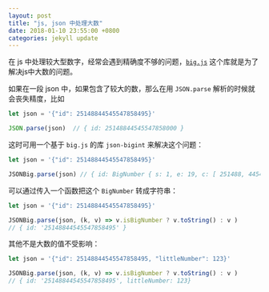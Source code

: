 ```yaml
---
layout: post
title: "js, json 中处理大数"
date: 2018-01-10 23:55:00 +0800
categories: jekyll update
---
```


在 js 中处理较大型数字，经常会遇到精确度不够的问题，[`big.js`](http://mikemcl.github.io/big.js/) 这个库就是为了解决js中大数的问题。

如果在一段 json 中，如果包含了较大的数，那么在用 `JSON.parse` 解析的时候就会丧失精度，比如
```js
let json = '{"id": 25148844545547858495}'

JSON.parse(json)  // { id: 25148844545547858000 }
```
这时可用一个基于 `big.js` 的库 `json-bigint` 来解决这个问题：
```js
let json = '{"id": 25148844545547858495}'

JSONBig.parse(json) // { id: BigNumber { s: 1, e: 19, c: [ 251488, 44545547858495 ] } }
```
可以通过传入一个函数把这个 `BigNumber` 转成字符串：
```js
let json = '{"id": 25148844545547858495}'

JSONBig.parse(json, (k, v) => v.isBigNumber ? v.toString() : v )
// { id: '25148844545547858495' }
```
其他不是大数的值不受影响：
```js
let json = '{"id": 25148844545547858495, "littleNumber": 123}'

JSONBig.parse(json, (k, v) => v.isBigNumber ? v.toString() : v )
// { id: '25148844545547858495', littleNumber: 123}
```